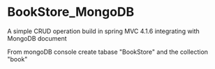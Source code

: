 # BookStore_MongoDB
A simple CRUD operation build in spring MVC 4.1.6 integrating with MongoDB document

From mongoDB console create tabase "BookStore" and the collection "book"

